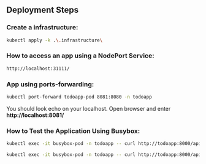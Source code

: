 ## Deployment Steps

### Create a infrastructure:
   ```bash
   kubectl apply -k .\.infrastructure\
   ```
### How to access an app using a NodePort Service:
```bash
http://localhost:31111/
   ```
###  App using ports-forwarding:
```bash
kubectl port-forward todoapp-pod 8081:8080 -n todoapp
   ```
   You should look echo on your localhost. Open browser and enter  **http://localhost:8081/**

### How to Test the Application Using Busybox:
```bash
kubectl exec -it busybox-pod -n todoapp -- curl http://todoapp:8000/api/readiness/
```
```bash
kubectl exec -it busybox-pod -n todoapp -- curl http://todoapp:8000/api/liveness/
```